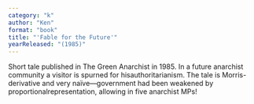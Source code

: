 ```yaml
---
category: "k"
author: "Ken"
format: "book"
title: "'Fable for the Future'"
yearReleased: "(1985)"
---
```

Short tale published in The Green Anarchist in 1985. In a future anarchist community a visitor is spurned for hisauthoritarianism. The tale is Morris-derivative and very naïve—government had been weakened by proportionalrepresentation, allowing in five anarchist MPs!
 